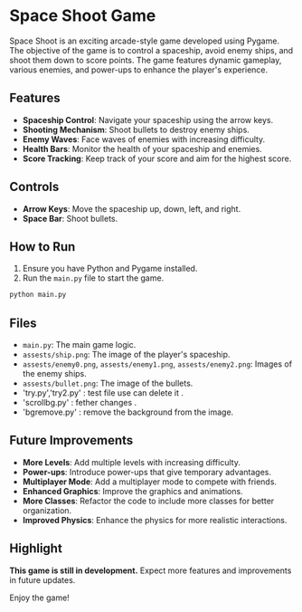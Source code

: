 # Space Shoot Game

Space Shoot is an exciting arcade-style game developed using Pygame. The objective of the game is to control a spaceship, avoid enemy ships, and shoot them down to score points. The game features dynamic gameplay, various enemies, and power-ups to enhance the player's experience.

## Features

- **Spaceship Control**: Navigate your spaceship using the arrow keys.
- **Shooting Mechanism**: Shoot bullets to destroy enemy ships.
- **Enemy Waves**: Face waves of enemies with increasing difficulty.
- **Health Bars**: Monitor the health of your spaceship and enemies.
- **Score Tracking**: Keep track of your score and aim for the highest score.

## Controls

- **Arrow Keys**: Move the spaceship up, down, left, and right.
- **Space Bar**: Shoot bullets.

## How to Run

1. Ensure you have Python and Pygame installed.
2. Run the `main.py` file to start the game.

```bash
python main.py
```

## Files

- `main.py`: The main game logic.
- `assests/ship.png`: The image of the player's spaceship.
- `assests/enemy0.png`, `assests/enemy1.png`, `assests/enemy2.png`: Images of the enemy ships.
- `assests/bullet.png`: The image of the bullets.
- 'try.py','try2.py' : test file use can delete it .
- 'scrollbg.py' : fether changes .
- 'bgremove.py' : remove the background from the image.

## Future Improvements

- **More Levels**: Add multiple levels with increasing difficulty.
- **Power-ups**: Introduce power-ups that give temporary advantages.
- **Multiplayer Mode**: Add a multiplayer mode to compete with friends.
- **Enhanced Graphics**: Improve the graphics and animations.
- **More Classes**: Refactor the code to include more classes for better organization.
- **Improved Physics**: Enhance the physics for more realistic interactions.

## Highlight

**This game is still in development.** Expect more features and improvements in future updates.

Enjoy the game!
